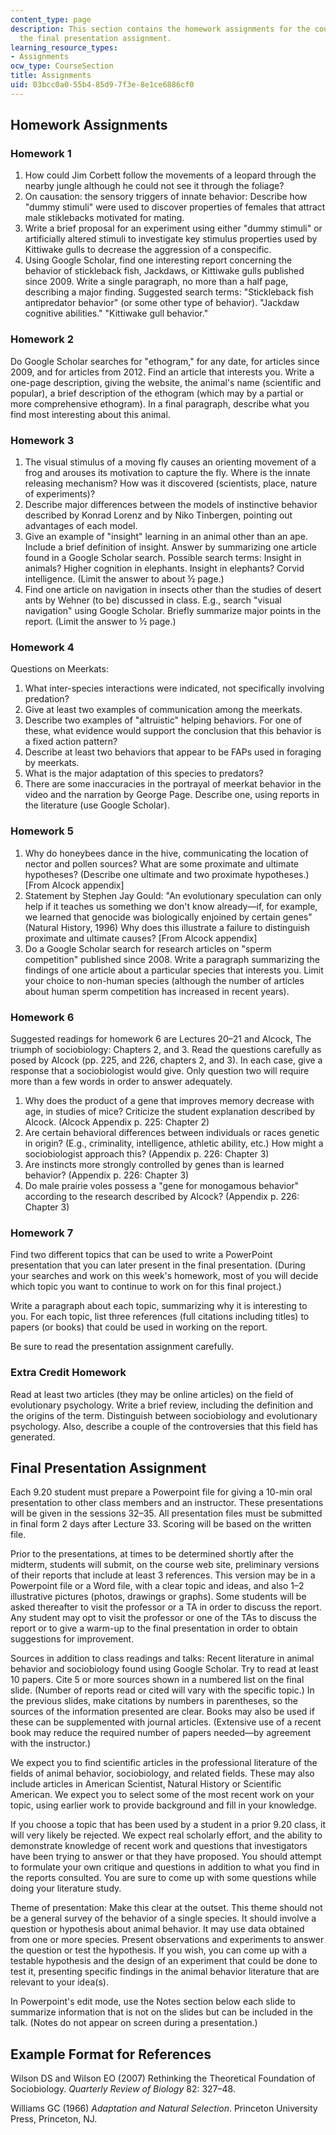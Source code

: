 ```yaml
---
content_type: page
description: This section contains the homework assignments for the course, including
  the final presentation assignment.
learning_resource_types:
- Assignments
ocw_type: CourseSection
title: Assignments
uid: 03bcc0a0-55b4-85d9-7f3e-8e1ce6886cf0
---
```


Homework Assignments
--------------------

### Homework 1

1.  How could Jim Corbett follow the movements of a leopard through the nearby jungle although he could not see it through the foliage?
2.  On causation: the sensory triggers of innate behavior: Describe how "dummy stimuli" were used to discover properties of females that attract male stiklebacks motivated for mating.
3.  Write a brief proposal for an experiment using either "dummy stimuli" or artificially altered stimuli to investigate key stimulus properties used by Kittiwake gulls to decrease the aggression of a conspecific.
4.  Using Google Scholar, find one interesting report concerning the behavior of stickleback fish, Jackdaws, or Kittiwake gulls published since 2009. Write a single paragraph, no more than a half page, describing a major finding. Suggested search terms: "Stickleback fish antipredator behavior" (or some other type of behavior). "Jackdaw cognitive abilities." "Kittiwake gull behavior."

### Homework 2

Do Google Scholar searches for "ethogram," for any date, for articles since 2009, and for articles from 2012. Find an article that interests you. Write a one-page description, giving the website, the animal's name (scientific and popular), a brief description of the ethogram (which may by a partial or more comprehensive ethogram). In a final paragraph, describe what you find most interesting about this animal.

### Homework 3

1.  The visual stimulus of a moving fly causes an orienting movement of a frog and arouses its motivation to capture the fly. Where is the innate releasing mechanism? How was it discovered (scientists, place, nature of experiments)?
2.  Describe major differences between the models of instinctive behavior described by Konrad Lorenz and by Niko Tinbergen, pointing out advantages of each model.
3.  Give an example of "insight" learning in an animal other than an ape. Include a brief definition of insight. Answer by summarizing one article found in a Google Scholar search. Possible search terms: Insight in animals? Higher cognition in elephants. Insight in elephants? Corvid intelligence. (Limit the answer to about ½ page.)
4.  Find one article on navigation in insects other than the studies of desert ants by Wehner (to be) discussed in class. E.g., search "visual navigation" using Google Scholar. Briefly summarize major points in the report. (Limit the answer to ½ page.)

### Homework 4

Questions on Meerkats:

1.  What inter-species interactions were indicated, not specifically involving predation?
2.  Give at least two examples of communication among the meerkats.
3.  Describe two examples of "altruistic" helping behaviors. For one of these, what evidence would support the conclusion that this behavior is a fixed action pattern?
4.  Describe at least two behaviors that appear to be FAPs used in foraging by meerkats.
5.  What is the major adaptation of this species to predators?
6.  There are some inaccuracies in the portrayal of meerkat behavior in the video and the narration by George Page. Describe one, using reports in the literature (use Google Scholar).

### Homework 5

1.  Why do honeybees dance in the hive, communicating the location of nector and pollen sources? What are some proximate and ultimate hypotheses? (Describe one ultimate and two proximate hypotheses.) \[From Alcock appendix\]
2.  Statement by Stephen Jay Gould: "An evolutionary speculation can only help if it teaches us something we don't know already—if, for example, we learned that genocide was biologically enjoined by certain genes" (Natural History, 1996) Why does this illustrate a failure to distinguish proximate and ultimate causes? \[From Alcock appendix\]
3.  Do a Google Scholar search for research articles on "sperm competition" published since 2008. Write a paragraph summarizing the findings of one article about a particular species that interests you. Limit your choice to non-human species (although the number of articles about human sperm competition has increased in recent years).

### Homework 6

Suggested readings for homework 6 are Lectures 20–21 and Alcock, The triumph of sociobiology: Chapters 2, and 3. Read the questions carefully as posed by Alcock (pp. 225, and 226, chapters 2, and 3). In each case, give a response that a sociobiologist would give. Only question two will require more than a few words in order to answer adequately.

1.  Why does the product of a gene that improves memory decrease with age, in studies of mice? Criticize the student explanation described by Alcock. (Alcock Appendix p. 225: Chapter 2)
2.  Are certain behavioral differences between individuals or races genetic in origin? (E.g., criminality, intelligence, athletic ability, etc.) How might a sociobiologist approach this? (Appendix p. 226: Chapter 3)
3.  Are instincts more strongly controlled by genes than is learned behavior? (Appendix p. 226: Chapter 3)
4.  Do male prairie voles possess a "gene for monogamous behavior" according to the research described by Alcock? (Appendix p. 226: Chapter 3)

### Homework 7

Find two different topics that can be used to write a PowerPoint presentation that you can later present in the final presentation. (During your searches and work on this week's homework, most of you will decide which topic you want to continue to work on for this final project.)

Write a paragraph about each topic, summarizing why it is interesting to you. For each topic, list three references (full citations including titles) to papers (or books) that could be used in working on the report.

Be sure to read the presentation assignment carefully.

### Extra Credit Homework

Read at least two articles (they may be online articles) on the field of evolutionary psychology. Write a brief review, including the definition and the origins of the term. Distinguish between sociobiology and evolutionary psychology. Also, describe a couple of the controversies that this field has generated.

Final Presentation Assignment
-----------------------------

Each 9.20 student must prepare a Powerpoint file for giving a 10-min oral presentation to other class members and an instructor. These presentations will be given in the sessions 32–35. All presentation files must be submitted in final form 2 days after Lecture 33. Scoring will be based on the written file.

Prior to the presentations, at times to be determined shortly after the midterm, students will submit, on the course web site, preliminary versions of their reports that include at least 3 references. This version may be in a Powerpoint file or a Word file, with a clear topic and ideas, and also 1–2 illustrative pictures (photos, drawings or graphs). Some students will be asked thereafter to visit the professor or a TA in order to discuss the report. Any student may opt to visit the professor or one of the TAs to discuss the report or to give a warm-up to the final presentation in order to obtain suggestions for improvement.

Sources in addition to class readings and talks: Recent literature in animal behavior and sociobiology found using Google Scholar. Try to read at least 10 papers. Cite 5 or more sources shown in a numbered list on the final slide. (Number of reports read or cited will vary with the specific topic.) In the previous slides, make citations by numbers in parentheses, so the sources of the information presented are clear. Books may also be used if these can be supplemented with journal articles. (Extensive use of a recent book may reduce the required number of papers needed—by agreement with the instructor.)

We expect you to find scientific articles in the professional literature of the fields of animal behavior, sociobiology, and related fields. These may also include articles in American Scientist, Natural History or Scientific American. We expect you to select some of the most recent work on your topic, using earlier work to provide background and fill in your knowledge.

If you choose a topic that has been used by a student in a prior 9.20 class, it will very likely be rejected. We expect real scholarly effort, and the ability to demonstrate knowledge of recent work and questions that investigators have been trying to answer or that they have proposed. You should attempt to formulate your own critique and questions in addition to what you find in the reports consulted. You are sure to come up with some questions while doing your literature study.

Theme of presentation: Make this clear at the outset. This theme should not be a general survey of the behavior of a single species. It should involve a question or hypothesis about animal behavior. It may use data obtained from one or more species. Present observations and experiments to answer the question or test the hypothesis. If you wish, you can come up with a testable hypothesis and the design of an experiment that could be done to test it, presenting specific findings in the animal behavior literature that are relevant to your idea(s).

In Powerpoint's edit mode, use the Notes section below each slide to summarize information that is not on the slides but can be included in the talk. (Notes do not appear on screen during a presentation.)

Example Format for References
-----------------------------

Wilson DS and Wilson EO (2007) Rethinking the Theoretical Foundation of Sociobiology. _Quarterly Review of Biology_ 82: 327–48.

Williams GC (1966) _Adaptation and Natural Selection_. Princeton University Press, Princeton, NJ.